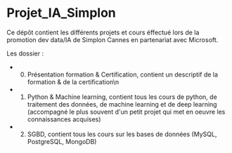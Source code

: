 # Projet_IA_Simplon
Ce dépôt contient les différents projets et cours éffectué lors de la promotion dev data/IA de Simplon Cannes en partenariat avec Microsoft.

Les dossier : 

- 00. Présentation formation & Certification, contient un descriptif de la formation & de la certification\n
             
- 01. Python & Machine learning, contient tous les cours de python, de traitement des données, de machine learning et de deep learning 
(accompagné le plus souvent d'un petit projet qui met en oeuvre les connaissances acquises)
             
- 02. SGBD, contient tous les cours sur les bases de données (MySQL, PostgreSQL, MongoDB)
